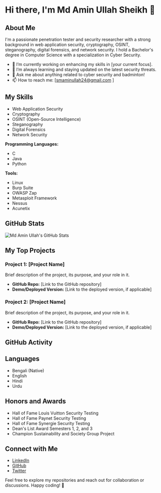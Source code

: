 # Hi there, I'm Md Amin Ullah Sheikh 👋

## About Me

I'm a passionate penetration tester and security researcher with a strong background in web application security, cryptography, OSINT, steganography, digital forensics, and network security. I hold a Bachelor's degree in Computer Science with a specialization in Cyber Security.

- 🔭 I’m currently working on enhancing my skills in [your current focus].
- 🌱 I’m always learning and staying updated on the latest security threats.
- 💬 Ask me about anything related to cyber security and badminton!
- 📫 How to reach me: [smaminullah24@gmail.com
]

## My Skills

- Web Application Security
- Cryptography
- OSINT (Open-Source Intelligence)
- Steganography
- Digital Forensics
- Network Security

**Programming Languages:**
- C
- Java
- Python

**Tools:**
- Linux
- Burp Suite
- OWASP Zap
- Metasploit Framework
- Nessus
- Acunetix

## GitHub Stats

![Md Amin Ullah's GitHub Stats](https://github-readme-stats.vercel.app/api?username=cyber-aminullah&show_icons=true&theme=radical)

## My Top Projects

### Project 1: [Project Name]

Brief description of the project, its purpose, and your role in it.

- **GitHub Repo:** [Link to the GitHub repository]
- **Demo/Deployed Version:** [Link to the deployed version, if applicable]

### Project 2: [Project Name]

Brief description of the project, its purpose, and your role in it.

- **GitHub Repo:** [Link to the GitHub repository]
- **Demo/Deployed Version:** [Link to the deployed version, if applicable]

## GitHub Activity

<!--START_SECTION:activity-->
<!--END_SECTION:activity-->

## Languages

- Bengali (Native)
- English
- Hindi
- Urdu

## Honors and Awards

- Hall of Fame Louis Vuitton Security Testing
- Hall of Fame Paynet Security Testing
- Hall of Fame Synergie Security Testing
- Dean's List Award Semesters 1, 2, and 3
- Champion Sustainability and Society Group Project

## Connect with Me

- [LinkedIn](https://www.linkedin.com/in/aminullah-sheikh)
- [GitHub](https://github.com/cyber-aminullah)
- [Twitter](https://twitter.com/Aminullah240)

Feel free to explore my repositories and reach out for collaboration or discussions. Happy coding! 🚀

